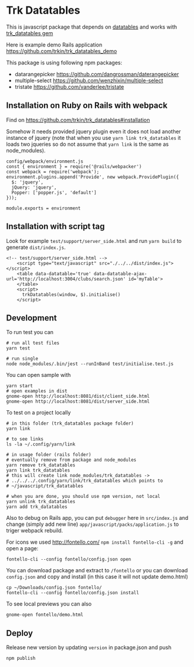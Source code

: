 # Trk Datatables

This is javascript package that depends on [datatables](https://datatables.net)
and works with [trk_datatables gem](https://github.com/trkin/trk_datatables)

Here is example demo Rails application [https://github.com/trkin/trk_datatables_demo ](https://github.com/trkin/trk_datatables_demo)

This package is using following npm packages:

* datarangepicker https://github.com/dangrossman/daterangepicker
* multiple-select https://github.com/wenzhixin/multiple-select
* tristate https://github.com/vanderlee/tristate

## Installation on Ruby on Rails with webpack

Find on
[https://github.com/trkin/trk_datatables#installation ](https://github.com/trkin/trk_datatables#installation)

Somehow it needs provided jquery plugin even it does not load another instance
of jquery (note that when you use `yarn link trk_datatables` it loads two
jqueries so do not assume that `yarn link` is the same as node_modules).

```
config/webpack/environment.js
const { environment } = require('@rails/webpacker')
const webpack = require('webpack');
environment.plugins.append('Provide', new webpack.ProvidePlugin({
  $: 'jquery',
  jQuery: 'jquery',
  Popper: ['popper.js', 'default']
}));

module.exports = environment
```

## Installation with script tag

Look for example `test/support/server_side.html` and run `yarn build` to
generate `dist/index.js`.

```
<!-- test/support/server_side.html -->
    <script type="text/javascript" src="./../../dist/index.js"></script>
    <table data-datatable='true' data-datatable-ajax-url='http://localhost:3004/clubs/search.json' id='myTable'>
    </table>
    <script>
      trkDatatables(window, $).initialise()
    </script>
```

## Development

To run test you can
```
# run all test files
yarn test

# run single
node node_modules/.bin/jest --runInBand test/initialise.test.js
```

You can open sample with
```
yarn start
# open examples in dist
gnome-open http://localhost:8081/dist/client_side.html
gnome-open http://localhost:8081/dist/server_side.html
```

To test on a project locally
```
# in this folder (trk_datatables package folder)
yarn link

# to see links
ls -la ~/.config/yarn/link

# in usage folder (rails folder)
# eventually remove from package and node_modules
yarn remove trk_datatables
yarn link trk_datatables
# this will create link node_modules/trk_datatables ->
# ../../../.config/yarn/link/trk_datatables which points to
# ~/javascript/trk_datatables

# when you are done, you should use npm version, not local
yarn unlink trk_datatables
yarn add trk_datatables
```

Also to debug on Rails app, you can put `debugger` here in `src/index.js` and
change (simply add new line) `app/javascript/packs/application.js` to triger
webpack rebuild.

For icons we used http://fontello.com/ `npm install fontello-cli -g` and open a
page:

```
fontello-cli --config fontello/config.json open
```

You can download package and extract to `/fontello` or you can download
`config.json` and copy and install (in this case it will not update demo.html)

```
cp ~/Downloads/config.json fontello/
fontello-cli --config fontello/config.json install
```

To see local previews you can also
```
gnome-open fontello/demo.html
```

## Deploy

Release new version by updating `version` in package.json and push
```
npm publish
```
